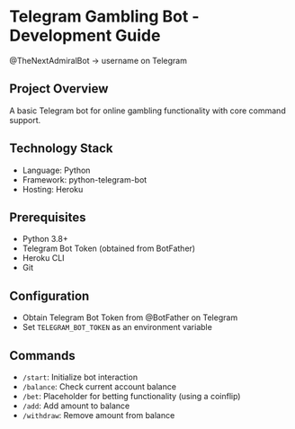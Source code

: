 # Telegram Gambling Bot - Development Guide

@TheNextAdmiralBot -> username on Telegram

## Project Overview
A basic Telegram bot for online gambling functionality with core command support.

## Technology Stack
- Language: Python
- Framework: python-telegram-bot
- Hosting: Heroku

## Prerequisites
- Python 3.8+
- Telegram Bot Token (obtained from BotFather)
- Heroku CLI
- Git

## Configuration
- Obtain Telegram Bot Token from @BotFather on Telegram
- Set `TELEGRAM_BOT_TOKEN` as an environment variable

## Commands
- `/start`: Initialize bot interaction
- `/balance`: Check current account balance
- `/bet`: Placeholder for betting functionality (using a coinflip)
- `/add`: Add amount to balance
- `/withdraw`: Remove amount from balance


